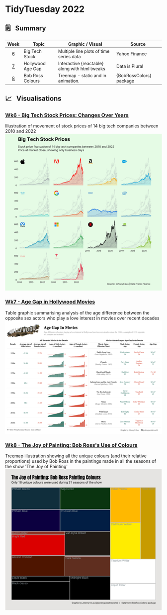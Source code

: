 # TidyTuesday 2022

## :spiral_notepad:	&nbsp; Summary 
| Week               | Topic                | Graphic / Visual                                | Source   |
|:------------------:|----------------------|-------------------------------------------------|-----------------|
| [6](20230207wk6)   | Big Tech Stock       | Multiple line plots of time series data         | Yahoo Finance   |
| [7](20230214wk7)   | Hollywood Age Gap    | Interactive {reactable} along with html tweaks  | Data is Plural |
| [8](20230221wk8)   | Bob Ross Colours     | Treemap - static and in animation.              | {BobRossColors} package |



## :chart_with_upwards_trend: &nbsp; Visualisations 

### **[Wk6 - Big Tech Stock Prices: Changes Over Years](20230207wk6)**
Illustration of movement of stock prices of 14 big tech companies between 2010 and 2022
![Screenshot](20230207wk6/tt20230207wk6_techstockprice.png)


### **[Wk7 - Age Gap in Hollywood Movies](20230214wk7)**
Table graphic summarising analysis of the age difference between the opposite sex actors who play a love interest in movies over recent decades
![Screenshot](20230214wk7/tt20230214wk7_hollywoodAge.png)



### **[Wk8 - The Joy of Painting: Bob Ross's Use of Colours](20230221wk8)**
Treemap illustration showing all the unique colours (and their relative proportions) used by Bob Ross in the paintings made in all the seasons of the show 'The Joy of Painting'
![Screenshot](20230221wk8/tt20230221wk8_BRcolor_uniq.png)
